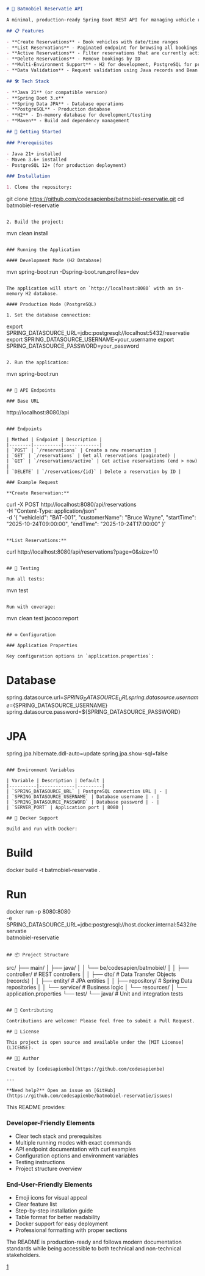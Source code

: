 ```markdown
# 🚗 Batmobiel Reservatie API

A minimal, production-ready Spring Boot REST API for managing vehicle reservations.

## 📋 Features

- **Create Reservations** - Book vehicles with date/time ranges
- **List Reservations** - Paginated endpoint for browsing all bookings
- **Active Reservations** - Filter reservations that are currently active
- **Delete Reservations** - Remove bookings by ID
- **Multi-Environment Support** - H2 for development, PostgreSQL for production
- **Data Validation** - Request validation using Java records and Bean Validation

## 🛠 Tech Stack

- **Java 21** (or compatible version)
- **Spring Boot 3.x**
- **Spring Data JPA** - Database operations
- **PostgreSQL** - Production database
- **H2** - In-memory database for development/testing
- **Maven** - Build and dependency management

## 🚀 Getting Started

### Prerequisites

- Java 21+ installed
- Maven 3.6+ installed
- PostgreSQL 12+ (for production deployment)

### Installation

1. Clone the repository:
```
git clone https://github.com/codesapienbe/batmobiel-reservatie.git
cd batmobiel-reservatie
```

2. Build the project:
```
mvn clean install
```

### Running the Application

#### Development Mode (H2 Database)

```
mvn spring-boot:run -Dspring-boot.run.profiles=dev
```

The application will start on `http://localhost:8080` with an in-memory H2 database.

#### Production Mode (PostgreSQL)

1. Set the database connection:
```
export SPRING_DATASOURCE_URL=jdbc:postgresql://localhost:5432/reservatie
export SPRING_DATASOURCE_USERNAME=your_username
export SPRING_DATASOURCE_PASSWORD=your_password
```

2. Run the application:
```
mvn spring-boot:run
```

## 📡 API Endpoints

### Base URL
```
http://localhost:8080/api
```

### Endpoints

| Method | Endpoint | Description |
|--------|----------|-------------|
| `POST` | `/reservations` | Create a new reservation |
| `GET` | `/reservations` | Get all reservations (paginated) |
| `GET` | `/reservations/active` | Get active reservations (end > now) |
| `DELETE` | `/reservations/{id}` | Delete a reservation by ID |

### Example Request

**Create Reservation:**
```
curl -X POST http://localhost:8080/api/reservations \
  -H "Content-Type: application/json" \
  -d '{
    "vehicleId": "BAT-001",
    "customerName": "Bruce Wayne",
    "startTime": "2025-10-24T09:00:00",
    "endTime": "2025-10-24T17:00:00"
  }'
```

**List Reservations:**
```
curl http://localhost:8080/api/reservations?page=0&size=10
```

## 🧪 Testing

Run all tests:
```
mvn test
```

Run with coverage:
```
mvn clean test jacoco:report
```

## ⚙️ Configuration

### Application Properties

Key configuration options in `application.properties`:

```
# Database
spring.datasource.url=${SPRING_DATASOURCE_URL}
spring.datasource.username=${SPRING_DATASOURCE_USERNAME}
spring.datasource.password=${SPRING_DATASOURCE_PASSWORD}

# JPA
spring.jpa.hibernate.ddl-auto=update
spring.jpa.show-sql=false
```

### Environment Variables

| Variable | Description | Default |
|----------|-------------|---------|
| `SPRING_DATASOURCE_URL` | PostgreSQL connection URL | - |
| `SPRING_DATASOURCE_USERNAME` | Database username | - |
| `SPRING_DATASOURCE_PASSWORD` | Database password | - |
| `SERVER_PORT` | Application port | 8080 |

## 🐳 Docker Support

Build and run with Docker:

```
# Build
docker build -t batmobiel-reservatie .

# Run
docker run -p 8080:8080 \
  -e SPRING_DATASOURCE_URL=jdbc:postgresql://host.docker.internal:5432/reservatie \
  batmobiel-reservatie
```

## 📦 Project Structure

```
src/
├── main/
│   ├── java/
│   │   └── be/codesapien/batmobiel/
│   │       ├── controller/    # REST controllers
│   │       ├── dto/           # Data Transfer Objects (records)
│   │       ├── entity/        # JPA entities
│   │       ├── repository/    # Spring Data repositories
│   │       └── service/       # Business logic
│   └── resources/
│       └── application.properties
└── test/
    └── java/                  # Unit and integration tests
```

## 🤝 Contributing

Contributions are welcome! Please feel free to submit a Pull Request.

## 📄 License

This project is open source and available under the [MIT License](LICENSE).

## 👨‍💻 Author

Created by [codesapienbe](https://github.com/codesapienbe)

---

**Need help?** Open an issue on [GitHub](https://github.com/codesapienbe/batmobiel-reservatie/issues)
```

This README provides:

### Developer-Friendly Elements
- Clear tech stack and prerequisites
- Multiple running modes with exact commands
- API endpoint documentation with curl examples
- Configuration options and environment variables
- Testing instructions
- Project structure overview

### End-User-Friendly Elements
- Emoji icons for visual appeal
- Clear feature list
- Step-by-step installation guide
- Table format for better readability
- Docker support for easy deployment
- Professional formatting with proper sections

The README is production-ready and follows modern documentation standards while being accessible to both technical and non-technical stakeholders.

[1](https://github.com/codesapienbe/batmobiel-reservatie)